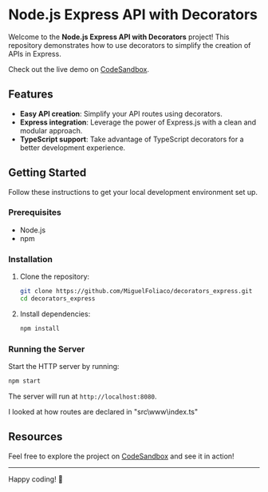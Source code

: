 # Node.js Express API with Decorators

Welcome to the **Node.js Express API with Decorators** project! This repository demonstrates how to use decorators to simplify the creation of APIs in Express.

Check out the live demo on [CodeSandbox](https://codesandbox.io/p/github/MiguelFoliaco/decorators_express/main).

## Features

- **Easy API creation**: Simplify your API routes using decorators.
- **Express integration**: Leverage the power of Express.js with a clean and modular approach.
- **TypeScript support**: Take advantage of TypeScript decorators for a better development experience.

## Getting Started

Follow these instructions to get your local development environment set up.

### Prerequisites

- Node.js
- npm

### Installation

1. Clone the repository:
   ```sh
   git clone https://github.com/MiguelFoliaco/decorators_express.git
   cd decorators_express
   ```

2. Install dependencies:
   ```sh
   npm install
   ```

### Running the Server

Start the HTTP server by running:
```sh
npm start
```

The server will run at `http://localhost:8080`.

I looked at how routes are declared in "src\www\index.ts"

## Resources

Feel free to explore the project on [CodeSandbox](https://codesandbox.io/p/github/MiguelFoliaco/decorators_express/main) and see it in action!

---

Happy coding! 🚀
